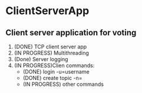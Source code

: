 # ClientServerApp
## Client server application for voting
1. (DONE) TCP client server app
2. (IN PROGRESS) Multithreading
3. (Done) Server logging
4. (IN PROGRESS)Clien commands:
    * (DONE) login -u=username
    * (DONE) create topic -n=<topic>
    * (IN PROGRESS) other commands
